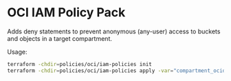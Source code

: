 
# OCI IAM Policy Pack

Adds deny statements to prevent anonymous (any-user) access to buckets and objects
in a target compartment.

Usage:
```bash
terraform -chdir=policies/oci/iam-policies init
terraform -chdir=policies/oci/iam-policies apply -var="compartment_ocid=<OCID>" -var="name=baseline-deny-public"
```
